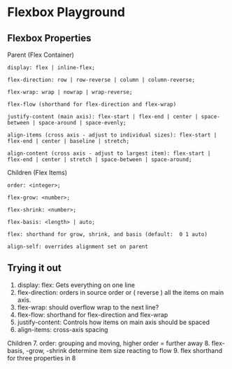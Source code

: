 # Flexbox Playground

## Flexbox Properties

Parent (Flex Container)

    display: flex | inline-flex;

    flex-direction: row | row-reverse | column | column-reverse;

    flex-wrap: wrap | nowrap | wrap-reverse;

    flex-flow (shorthand for flex-direction and flex-wrap)

    justify-content (main axis): flex-start | flex-end | center | space-between | space-around | space-evenly;

    align-items (cross axis - adjust to individual sizes): flex-start | flex-end | center | baseline | stretch;

    align-content (cross axis - adjust to largest item): flex-start | flex-end | center | stretch | space-between | space-around;

Children (Flex Items)

    order: <integer>;

    flex-grow: <number>;

    flex-shrink: <number>;

    flex-basis: <length> | auto;

    flex: shorthand for grow, shrink, and basis (default:  0 1 auto)

    align-self: overrides alignment set on parent

## Trying it out

1. display: flex: Gets everything on one line
2. flex-direction: orders in source order or ( reverse ) all the items on main axis.
3. flex-wrap: should overflow wrap to the next line?
4. flex-flow: shorthand for flex-direction and flex-wrap
5. justify-content: Controls how items on main axis should be spaced
6. align-items: cross-axis spacing

Children 7. order: grouping and moving, higher order = further away 8. flex-basis, -grow, -shrink determine item size reacting to flow 9. flex shorthand for three properties in 8
